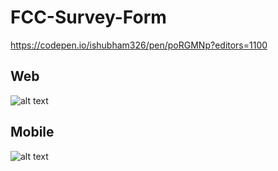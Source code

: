 ﻿# FCC-Survey-Form

https://codepen.io/ishubham326/pen/poRGMNp?editors=1100

## Web

![alt text]("https://github.com/ishubham326/FCC-Survey-Form/blob/main/Image1.png")

## Mobile

![alt text]("https://github.com/ishubham326/FCC-Survey-Form/blob/master/Image2.png")
